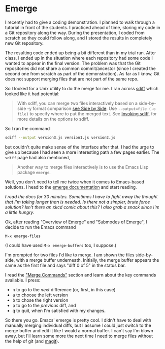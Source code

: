 Emerge
======

I recently had to give a coding demonstration. I planned to walk
through a tutorial in front of the students. I practiced ahead of
time, storing my code in a Git repository along the way. During the
presentation, I coded from scratch so they could follow along, and I
stored the results in completely new Git repository.

The resulting code ended up being a bit different than in my trial
run. After class, I ended up in the situation where each repository
had some code I wanted to appear in the final version.  The problem
was that the Git repositories did not share a common commit/ancestor
(since I created the second one from scratch as part of the
demonstration). As far as I know, Git does not support merging files
that are not part of the same repo.

So I looked for a Unix utility to do the merge for me. I ran across
[sdiff](http://www.gnu.org/software/diffutils/manual/html_node/Interactive-Merging.html#Interactive-Merging)
which looked like it had potential:

> With sdiff, you can merge two files interactively based on a
> side-by-side -y format comparison
> [see Side by Side](http://www.gnu.org/software/diffutils/manual/html_node/Side-by-Side.html#Side-by-Side). Use
> `--output=file (-o file)` to specify where to put the merged text. See
> [Invoking sdiff](http://www.gnu.org/software/diffutils/manual/html_node/Invoking-sdiff.html#Invoking-sdiff),
> for more details on the options to sdiff.

So I ran the command

```sh
sdiff --output version3.js version1.js version2.js
```

but couldn't quite make sense of the interface after that. I had the
urge to give up because I had seen a more interesting path a few pages
earlier. The `sdiff` page had also mentioned,

> Another way to merge files interactively is to use the Emacs Lisp
> package `emerge`.

Well, you don't need to tell me twice when it comes to Emacs-based
solutions. I head to the
[emerge documentation](https://www.gnu.org/software/emacs/manual/html_node/emacs/Emerge.html)
and start reading.

_I read the docs for 30 minutes. Sometimes I have to fight away the
thought that I'm taking longer than is needed.  Is there not a
simpler, brute force solution? Isn't there an xkcd comic about this? I
also grab a snack since I'm a little hungry._

Ok, after reading "Overview of Emerge" and "Submodes of Emerge", I
decide to run the Emacs command

```
M-x emerge-files
```

(I could have used `M-x emerge-buffers` too, I suppose.)

I'm prompted for two files I'd like to merge. I am shown the files
side-by-side, with a merge buffer underneath. Initially, the merge
buffer appears the same as the first file and says "diff 0 of 5" in
the status bar.

I read the
["Merge Commands"](https://www.gnu.org/software/emacs/manual/html_node/emacs/Merge-Commands.html#Merge-Commands)
section and learn about the key commands available. I press:

- <kbd>n</kbd> to go to the _next_ difference (or, first, in this
case)
- <kbd>a</kbd> to choose the left version
- <kbd>b</kbd> to chose the right version
- <kbd>p</kbd> to go to the _previous_ diff, and
- <kbd>q</kbd> to quit,  when I'm satisfied with my changes.

So there you go.  Emacs' emerge is pretty cool. I didn't have to deal
with manually merging individual diffs, but I assume I could just
switch to the merge buffer and edit it like I would a normal buffer. I
can't say I'm blown away, but I'll learn some more the next time I
need to merge files without the help of git (and
[magit](https://github.com/magit/magit)).
